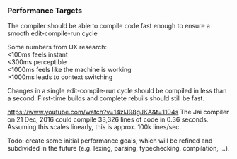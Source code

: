 ### Performance Targets

The compiler should be able to compile code fast enough to ensure a smooth edit-compile-run cycle

Some numbers from UX research:\
<100ms feels instant\
<300ms perceptible\
<1000ms feels like the machine is working\
\>1000ms leads to context switching

Changes in a single edit-compile-run cycle should be compiled in less than a second.
First-time builds and complete rebuils should still be fast.

https://www.youtube.com/watch?v=14zlJ98gJKA&t=1104s
The Jai compiler on 21 Dec, 2016 could compile 33,326 lines of code in 0.36 seconds.
Assuming this scales linearly, this is approx. 100k lines/sec.

Todo: create some initial performance goals, which will be refined and subdivided in the future
(e.g. lexing, parsing, typechecking, compilation, ...).
